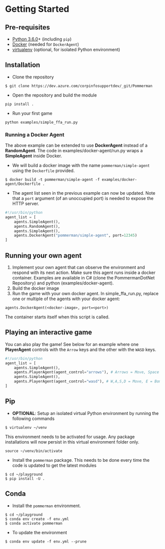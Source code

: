 # Getting Started
## Pre-requisites
* [Python 3.6.0](https://www.python.org/downloads/release/python-360/)+ (including `pip`)
* [Docker](https://www.docker.com/) (needed for `DockerAgent`)
* [virtualenv](https://virtualenv.pypa.io/en/stable/) (optional, for isolated Python environment)
## Installation
* Clone the repository
```
$ git clone https://dev.azure.com/corpinfosupportdev/_git/Pommerman
```
* Open the repository and build the module
```
pip install .
```
* Run your first game
```
python examples/simple_ffa_run.py
```

### Running a Docker Agent
The above example can be extended to use **DockerAgent** instead of a **RandomAgent**. The code in examples/docker-agent/run.py wraps a **SimpleAgent** inside Docker.  
* We will build a docker image with the name `pommerman/simple-agent` using the `Dockerfile` provided.
```shell
$ docker build -t pommerman/simple-agent -f examples/docker-agent/Dockerfile .
```

* The agent list seen in the previous example can now be updated. Note that a `port` argument (of an unoccupied port) is
needed to expose the HTTP server.
```python
#!/usr/bin/python
agent_list = [
    agents.SimpleAgent(),
    agents.RandomAgent(),
    agents.SimpleAgent(),
    agents.DockerAgent("pommerman/simple-agent", port=12345)
]
```

## Running your own agent
1. Implement your own agent that can observe the environment and respond with its next action. Make sure this agent runs inside a docker container. Examples are available in C# (clone the PommermanDotNet Repository) and python (examples/docker-agent). 
2. Build the docker image
3. Run the game with your own docker agent. In simple_ffa_run.py, replace one or multiple of the agents with your docker agent: 
```
agents.DockerAgent(<docker-image>, port=<port>)
```
The container starts itself when this script is called. 

## Playing an interactive game
You can also play the game! See below for an example where one **PlayerAgent** controls with the `Arrow` keys and the other with the `WASD` keys.
```python
#!/usr/bin/python
agent_list = [
    agents.SimpleAgent(),
    agents.PlayerAgent(agent_control="arrows"), # Arrows = Move, Space = Bomb
    agents.SimpleAgent(),
    agents.PlayerAgent(agent_control="wasd"), # W,A,S,D = Move, E = Bomb
]
```





## Pip
* **OPTIONAL**: Setup an isolated virtual Python environment by running the following commands
```
$ virtualenv ~/venv
```
This environment needs to be activated for usage. Any package installations will now persist
in this virtual environment folder only.
```
source ~/venv/bin/activate
```
* Install the `pommerman` package. This needs to be done every time the code is updated to get the
latest modules
```
$ cd ~/playground
$ pip install -U .
```
## Conda
* Install the `pommerman` environment.
```
$ cd ~/playground
$ conda env create -f env.yml
$ conda activate pommerman
```
* To update the environment
```
$ conda env update -f env.yml --prune
```
